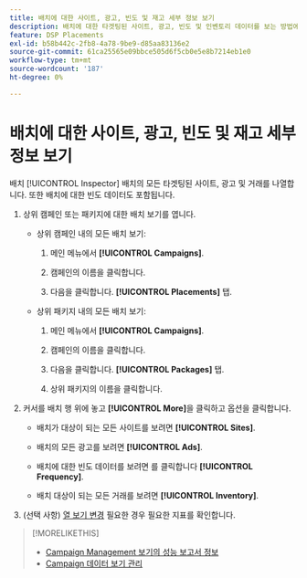 ```yaml
---
title: 배치에 대한 사이트, 광고, 빈도 및 재고 세부 정보 보기
description: 배치에 대한 타겟팅된 사이트, 광고, 빈도 및 인벤토리 데이터를 보는 방법에 대해 알아봅니다.
feature: DSP Placements
exl-id: b58b442c-2fb8-4a78-9be9-d85aa83136e2
source-git-commit: 61ca25565e09bbce505d6f5cb0e5e8b7214eb1e0
workflow-type: tm+mt
source-wordcount: '187'
ht-degree: 0%

---
```


# 배치에 대한 사이트, 광고, 빈도 및 재고 세부 정보 보기

배치 [!UICONTROL Inspector] 배치의 모든 타겟팅된 사이트, 광고 및 거래를 나열합니다. 또한 배치에 대한 빈도 데이터도 포함됩니다.

1. 상위 캠페인 또는 패키지에 대한 배치 보기를 엽니다.

   * 상위 캠페인 내의 모든 배치 보기:

      1. 메인 메뉴에서 **[!UICONTROL Campaigns]**.

      1. 캠페인의 이름을 클릭합니다.

      1. 다음을 클릭합니다. **[!UICONTROL Placements]** 탭.

   * 상위 패키지 내의 모든 배치 보기:

      1. 메인 메뉴에서 **[!UICONTROL Campaigns]**.

      1. 캠페인의 이름을 클릭합니다.

      1. 다음을 클릭합니다. **[!UICONTROL Packages]** 탭.

      1. 상위 패키지의 이름을 클릭합니다.

1. 커서를 배치 행 위에 놓고 **[!UICONTROL More]**&#x200B;을 클릭하고 옵션을 클릭합니다.

   * 배치가 대상이 되는 모든 사이트를 보려면 **[!UICONTROL Sites]**.

   * 배치의 모든 광고를 보려면 **[!UICONTROL Ads]**.

   * 배치에 대한 빈도 데이터를 보려면 를 클릭합니다 **[!UICONTROL Frequency]**.

   * 배치 대상이 되는 모든 거래를 보려면 **[!UICONTROL Inventory]**.

1. (선택 사항) [열 보기 변경](campaign-data-views-manage.md#column-view-change) 필요한 경우 필요한 지표를 확인합니다.

>[!MORELIKETHIS]
>
>* [Campaign Management 보기의 성능 보고서 정보](campaign-reports-about.md)
>* [Campaign 데이터 보기 관리](campaign-data-views-manage.md)
